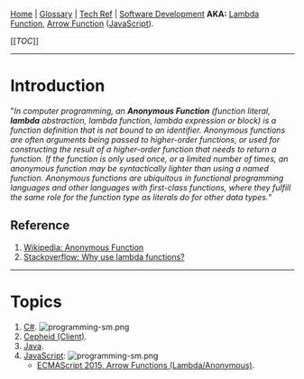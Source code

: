[Home](/Slalom-LLC/Slalom-Consulting) | [Glossary](/Glossary) | [Tech Ref](/Tech-Ref) | [Software Development](/Tech-Ref/Software-Development)
**AKA:** [Lambda Function](/Tech-Ref/Software-Development/Anonymous-Function/Lambda),  [Arrow Function](/Tech-Ref/Software-Development/JavaScript/ECMAScript/ECMAScript-2015#arrow-functions-(lambda/anonymous)) ([JavaScript](/Tech-Ref/Software-Development/JavaScript)).

[[_TOC_]]

---
# Introduction
"_In computer programming, an ***Anonymous Function*** (function literal, ***lambda*** abstraction, lambda function, lambda expression or block) is a function definition that is not bound to an identifier. Anonymous functions are often arguments being passed to higher-order functions, or used for constructing the result of a higher-order function that needs to return a function. If the function is only used once, or a limited number of times, an anonymous function may be syntactically lighter than using a named function. Anonymous functions are ubiquitous in functional programming languages and other languages with first-class functions, where they fulfill the same role for the function type as literals do for other data types._"

## Reference
1. [Wikipedia: Anonymous Function](https://en.wikipedia.org/wiki/Anonymous_function)
1. [Stackoverflow: Why use lambda functions?](https://stackoverflow.com/questions/3259322/why-use-lambda-functions)

---
# Topics
1. [C#](/Tech-Ref/Software-Development/CSharp).  ![programming-sm.png](/.attachments/programming-sm-84511b90-2d77-4364-8b25-7bee99dd4060.png)
1. [Cepheid (Client)](/Clients/Cepheid).
1. [Java](/Tech-Ref/Software-Development/Java).
1. [JavaScript](/Tech-Ref/Software-Development/JavaScript):  ![programming-sm.png](/.attachments/programming-sm-84511b90-2d77-4364-8b25-7bee99dd4060.png)
   - [ECMAScript 2015, Arrow Functions (Lambda/Anonymous)](/Tech-Ref/Software-Development/JavaScript/ECMAScript/ECMAScript-2015#arrow-functions-(lambda/anonymous)).
